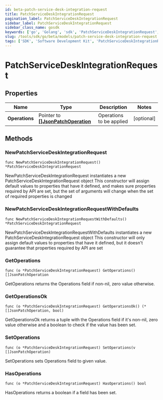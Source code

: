 ```yaml
---
id: beta-patch-service-desk-integration-request
title: PatchServiceDeskIntegrationRequest
pagination_label: PatchServiceDeskIntegrationRequest
sidebar_label: PatchServiceDeskIntegrationRequest
sidebar_class_name: gosdk
keywords: ['go', 'Golang', 'sdk', 'PatchServiceDeskIntegrationRequest', 'BetaPatchServiceDeskIntegrationRequest'] 
slug: /tools/sdk/go/beta/models/patch-service-desk-integration-request
tags: ['SDK', 'Software Development Kit', 'PatchServiceDeskIntegrationRequest', 'BetaPatchServiceDeskIntegrationRequest']
---
```


# PatchServiceDeskIntegrationRequest

## Properties

Name | Type | Description | Notes
------------ | ------------- | ------------- | -------------
**Operations** | Pointer to [**[]JsonPatchOperation**](json-patch-operation) | Operations to be applied | [optional] 

## Methods

### NewPatchServiceDeskIntegrationRequest

`func NewPatchServiceDeskIntegrationRequest() *PatchServiceDeskIntegrationRequest`

NewPatchServiceDeskIntegrationRequest instantiates a new PatchServiceDeskIntegrationRequest object
This constructor will assign default values to properties that have it defined,
and makes sure properties required by API are set, but the set of arguments
will change when the set of required properties is changed

### NewPatchServiceDeskIntegrationRequestWithDefaults

`func NewPatchServiceDeskIntegrationRequestWithDefaults() *PatchServiceDeskIntegrationRequest`

NewPatchServiceDeskIntegrationRequestWithDefaults instantiates a new PatchServiceDeskIntegrationRequest object
This constructor will only assign default values to properties that have it defined,
but it doesn't guarantee that properties required by API are set

### GetOperations

`func (o *PatchServiceDeskIntegrationRequest) GetOperations() []JsonPatchOperation`

GetOperations returns the Operations field if non-nil, zero value otherwise.

### GetOperationsOk

`func (o *PatchServiceDeskIntegrationRequest) GetOperationsOk() (*[]JsonPatchOperation, bool)`

GetOperationsOk returns a tuple with the Operations field if it's non-nil, zero value otherwise
and a boolean to check if the value has been set.

### SetOperations

`func (o *PatchServiceDeskIntegrationRequest) SetOperations(v []JsonPatchOperation)`

SetOperations sets Operations field to given value.

### HasOperations

`func (o *PatchServiceDeskIntegrationRequest) HasOperations() bool`

HasOperations returns a boolean if a field has been set.


